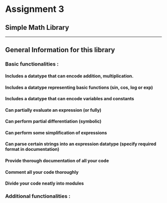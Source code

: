 # Assignment 3 
## Simple Math Library

-----------------------------------------

## General Information for this library

### Basic functionalities :

#### Includes a datatype that can encode addition, multiplication.
#### Includes a datatype representing basic functions (sin, cos, log or exp)
#### Includes a datatype that can encode variables and constants

#### Can partially evaluate an expression (or fully)
#### Can perform partial differentiation (symbolic)
#### Can perform some simplification of expressions
#### Can parse certain strings into an expression datatype (specify required format in documentation)
#### Provide thorough documentation of all your code
#### Comment all your code thoroughly
#### Divide your code neatly into modules

### Additional functionalities :
